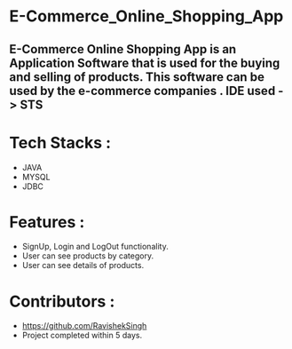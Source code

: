 # E-Commerce_Online_Shopping_App



<h2>E-Commerce Online Shopping App is an Application Software that is used for the buying and selling of products. This software can be used by the e-commerce companies . IDE used -> STS<h2/>

# Tech Stacks :
- JAVA
- MYSQL
- JDBC

# Features :
- SignUp, Login and LogOut functionality.
- User can see products by category.
- User can see details of products.


# Contributors :
- https://github.com/RavishekSingh
- Project completed within 5 days.

